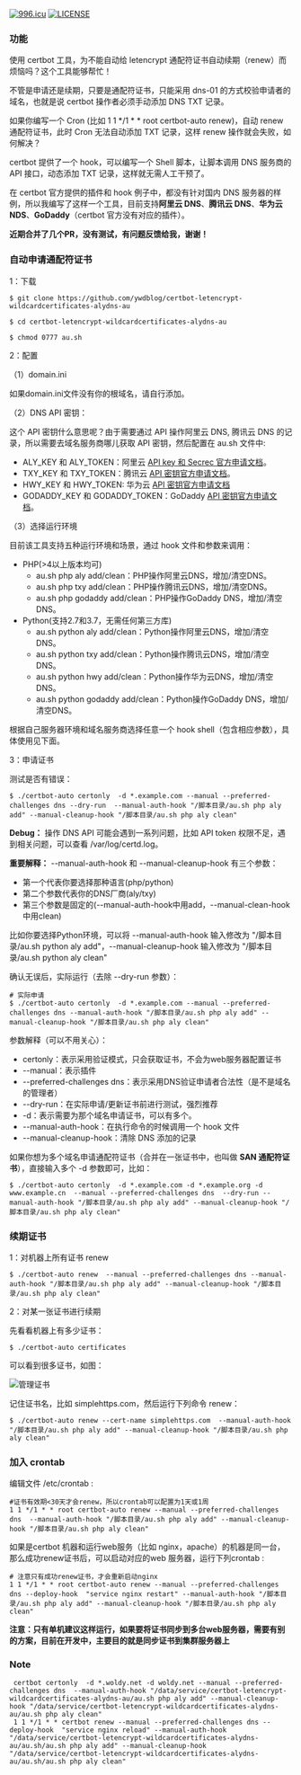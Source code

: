 [![996.icu](https://img.shields.io/badge/link-996.icu-red.svg)](https://996.icu)  [![LICENSE](https://img.shields.io/badge/license-Anti%20996-blue.svg)](https://github.com/996icu/996.ICU/blob/master/LICENSE)

### 功能

使用 certbot 工具，为不能自动给 letencrypt 通配符证书自动续期（renew）而烦恼吗？这个工具能够帮忙！

不管是申请还是续期，只要是通配符证书，只能采用 dns-01 的方式校验申请者的域名，也就是说 certbot 操作者必须手动添加 DNS TXT 记录。

如果你编写一个 Cron (比如 1 1 */1 * * root certbot-auto renew)，自动 renew 通配符证书，此时 Cron 无法自动添加 TXT 记录，这样 renew 操作就会失败，如何解决？

certbot 提供了一个 hook，可以编写一个 Shell 脚本，让脚本调用 DNS 服务商的 API 接口，动态添加 TXT 记录，这样就无需人工干预了。

在 certbot 官方提供的插件和 hook 例子中，都没有针对国内 DNS 服务器的样例，所以我编写了这样一个工具，目前支持**阿里云 DNS**、**腾讯云 DNS**、**华为云 NDS**、**GoDaddy**（certbot 官方没有对应的插件）。

**近期合并了几个PR，没有测试，有问题反馈给我，谢谢！**

### 自动申请通配符证书

1：下载

```
$ git clone https://github.com/ywdblog/certbot-letencrypt-wildcardcertificates-alydns-au

$ cd certbot-letencrypt-wildcardcertificates-alydns-au

$ chmod 0777 au.sh
```

2：配置

（1）domain.ini

如果domain.ini文件没有你的根域名，请自行添加。

（2）DNS API 密钥：

这个 API 密钥什么意思呢？由于需要通过 API 操作阿里云 DNS, 腾讯云 DNS 的记录，所以需要去域名服务商哪儿获取 API 密钥，然后配置在 au.sh 文件中:

- ALY_KEY 和 ALY_TOKEN：阿里云 [API key 和 Secrec 官方申请文档](https://help.aliyun.com/knowledge_detail/38738.html)。
- TXY_KEY 和 TXY_TOKEN：腾讯云 [API 密钥官方申请文档](https://console.cloud.tencent.com/cam/capi)。
- HWY_KEY 和 HWY_TOKEN: 华为云 [API 密钥官方申请文档](https://support.huaweicloud.com/devg-apisign/api-sign-provide.html)
- GODADDY_KEY 和 GODADDY_TOKEN：GoDaddy [API 密钥官方申请文档](https://developer.godaddy.com/getstarted)。

（3）选择运行环境

目前该工具支持五种运行环境和场景，通过 hook 文件和参数来调用：

- PHP(>4以上版本均可)
	- au.sh php aly add/clean：PHP操作阿里云DNS，增加/清空DNS。
	- au.sh php txy add/clean：PHP操作腾讯云DNS，增加/清空DNS。
	- au.sh php godaddy add/clean：PHP操作GoDaddy DNS，增加/清空DNS。
- Python(支持2.7和3.7，无需任何第三方库)
	- au.sh python aly add/clean：Python操作阿里云DNS，增加/清空DNS。
	- au.sh python txy add/clean：Python操作腾讯云DNS，增加/清空DNS。
  - au.sh python hwy add/clean：Python操作华为云DNS，增加/清空DNS。
  - au.sh python godaddy add/clean：Python操作GoDaddy DNS，增加/清空DNS。

根据自己服务器环境和域名服务商选择任意一个 hook shell（包含相应参数），具体使用见下面。

3：申请证书

测试是否有错误：

```
$ ./certbot-auto certonly  -d *.example.com --manual --preferred-challenges dns --dry-run  --manual-auth-hook "/脚本目录/au.sh php aly add" --manual-cleanup-hook "/脚本目录/au.sh php aly clean"
```

**Debug：** 操作 DNS API 可能会遇到一系列问题，比如 API token 权限不足，遇到相关问题，可以查看 /var/log/certd.log。

**重要解释：** --manual-auth-hook 和 --manual-cleanup-hook 有三个参数：

- 第一个代表你要选择那种语言(php/python)
- 第二个参数代表你的DNS厂商(aly/txy)
- 第三个参数是固定的(--manual-auth-hook中用add，--manual-clean-hook中用clean)

比如你要选择Python环境，可以将 --manual-auth-hook 输入修改为 "/脚本目录/au.sh python aly add"，--manual-cleanup-hook 输入修改为  "/脚本目录/au.sh python aly clean"

确认无误后，实际运行（去除 --dry-run 参数）：

```
# 实际申请
$ ./certbot-auto certonly  -d *.example.com --manual --preferred-challenges dns --manual-auth-hook "/脚本目录/au.sh php aly add" --manual-cleanup-hook "/脚本目录/au.sh php aly clean"
```

参数解释（可以不用关心）：

- certonly：表示采用验证模式，只会获取证书，不会为web服务器配置证书
- --manual：表示插件
- --preferred-challenges dns：表示采用DNS验证申请者合法性（是不是域名的管理者）
- --dry-run：在实际申请/更新证书前进行测试，强烈推荐
- -d：表示需要为那个域名申请证书，可以有多个。
- --manual-auth-hook：在执行命令的时候调用一个 hook 文件
- --manual-cleanup-hook：清除 DNS 添加的记录

如果你想为多个域名申请通配符证书（合并在一张证书中，也叫做 **SAN 通配符证书**），直接输入多个 -d 参数即可，比如：

```
$ ./certbot-auto certonly  -d *.example.com -d *.example.org -d www.example.cn  --manual --preferred-challenges dns  --dry-run --manual-auth-hook "/脚本目录/au.sh php aly add" --manual-cleanup-hook "/脚本目录/au.sh php aly clean"
```

### 续期证书

1：对机器上所有证书 renew

```
$ ./certbot-auto renew  --manual --preferred-challenges dns --manual-auth-hook "/脚本目录/au.sh php aly add" --manual-cleanup-hook "/脚本目录/au.sh php aly clean"
```

2：对某一张证书进行续期

先看看机器上有多少证书：

```
$ ./certbot-auto certificates
```

可以看到很多证书，如图：

![管理证书](https://notes.newyingyong.cn/static/image/2018/2018-07-17-certbot-managercert.png)

记住证书名，比如 simplehttps.com，然后运行下列命令 renew：

```
$ ./certbot-auto renew --cert-name simplehttps.com  --manual-auth-hook "/脚本目录/au.sh php aly add" --manual-cleanup-hook "/脚本目录/au.sh php aly clean"
```

### 加入 crontab

编辑文件 /etc/crontab :

```
#证书有效期<30天才会renew，所以crontab可以配置为1天或1周
1 1 */1 * * root certbot-auto renew --manual --preferred-challenges dns  --manual-auth-hook "/脚本目录/au.sh php aly add" --manual-cleanup-hook "/脚本目录/au.sh php aly clean"
```

如果是certbot 机器和运行web服务（比如 nginx，apache）的机器是同一台，那么成功renew证书后，可以启动对应的web 服务器，运行下列crontab :

```
# 注意只有成功renew证书，才会重新启动nginx
1 1 */1 * * root certbot-auto renew --manual --preferred-challenges dns --deploy-hook  "service nginx restart" --manual-auth-hook "/脚本目录/au.sh php aly add" --manual-cleanup-hook "/脚本目录/au.sh php aly clean"
```


**注意：只有单机建议这样运行，如果要将证书同步到多台web服务器，需要有别的方案，目前在开发中，主要目的就是同步证书到集群服务器上**

### Note
     certbot certonly  -d *.woldy.net -d woldy.net --manual --preferred-challenges dns  --manual-auth-hook "/data/service/certbot-letencrypt-wildcardcertificates-alydns-au/au.sh php aly add" --manual-cleanup-hook "/data/service/certbot-letencrypt-wildcardcertificates-alydns-au/au.sh php aly clean"
     1 1 */1 * * certbot renew --manual --preferred-challenges dns --deploy-hook  "service nginx reload" --manual-auth-hook "/data/service/certbot-letencrypt-wildcardcertificates-alydns-au/au.sh/au.sh php aly add" --manual-cleanup-hook "/data/service/certbot-letencrypt-wildcardcertificates-alydns-au/au.sh/au.sh php aly clean"
